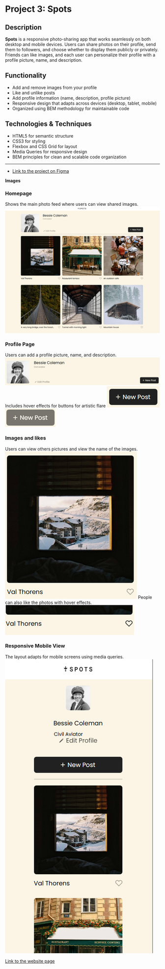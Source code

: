 # Project 3: Spots

## Description

**Spots** is a responsive photo-sharing app that works seamlessly on both desktop and mobile devices. Users can share photos on their profile, send them to followers, and choose whether to display them publicly or privately. Friends can like images, and each user can personalize their profile with a profile picture, name, and description.

## Functionality

- Add and remove images from your profile
- Like and unlike posts
- Add profile information (name, description, profile picture)
- Responsive design that adapts across devices (desktop, tablet, mobile)
- Organized using BEM methodology for maintainable code

## Technologies & Techniques

- HTML5 for semantic structure
- CSS3 for styling
- Flexbox and CSS Grid for layout
- Media Queries for responsive design
- BEM principles for clean and scalable code organization

---

- [Link to the project on Figma](https://www.figma.com/file/BBNm2bC3lj8QQMHlnqRsga/Sprint-3-Project-%E2%80%94-Spots?type=design&node-id=2%3A60&mode=design&t=afgNFybdorZO6cQo-1)

**Images**

### Homepage

Shows the main photo feed where users can view shared images.  
![Homepage Screenshot](./assets/layout.png)

### Profile Page

Users can add a profile picture, name, and description.  
![Profile Screenshot](./assets/profile-off.png)
Includes hover effects for buttons for artistic flare
![Profile Screenshot](./assets/newpost-off.png)
![Profile Screenshot](./assets/newpost-on.png)

### Images and likes

Users can view others pictures and view the name of the images.
![Images Screenshot](./assets/picture.png)
People can also like the photos with hover effects.
![Images Screenshot](./assets/likebutton-on.png)

### Responsive Mobile View

The layout adapts for mobile screens using media queries.  
![Mobile Screenshot](./assets/Screenshot%202025-09-25%20181818.png)

[Link to the website page](https://kianmorehead11.github.io/se_project_spots/)
